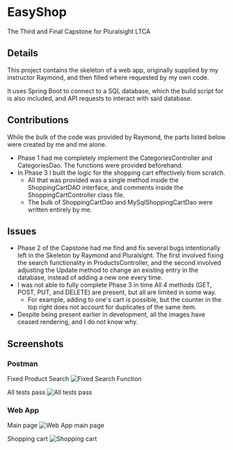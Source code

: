 # EasyShop
The Third and Final Capstone for Pluralsight LTCA

## Details
This project contains the skeleton of a web app, originally supplied by my instructor Raymond, and then filled where requested by my own code.

It uses Spring Boot to connect to a SQL database, which the build script for is also included, and API requests to interact with said database. 

## Contributions
While the bulk of the code was provided by Raymond, the parts listed below were created by me and me alone.
- Phase 1 had me completely implement the CategoriesController and CategoriesDao. The functions were provided beforehand.
- In Phase 3 I built the logic for the shopping cart effectively from scratch. 
  - All that was provided was a single method inside the ShoppingCartDAO interface, and comments inside the ShoppingCartController class file.
  - The bulk of ShoppingCartDao and MySqlShoppingCartDao were written entirely by me.

## Issues
- Phase 2 of the Capstone had me find and fix several bugs intentionally left in the Skeleton by Raymond and Pluralsight. The first involved fixing the search functionality in ProductsController, and the second involved adjusting the Update method to change an existing entry in the database, instead of adding a new one every time.
- I was not able to fully complete Phase 3 in time All 4 methods (GET, POST, PUT, and DELETE) are present, but all are limited in some way.
  - For example, adding to one's cart is possible, but the counter in the top right does not account for duplicates of the same item.
- Despite being present earlier in development, all the images have ceased rendering, and I do not know why.

## Screenshots


### Postman
Fixed Product Search
![Fixed Search Function](https://images2.imgbox.com/4f/c1/EAvwTa7R_o.png)

All tests pass
![All tests pass](https://images2.imgbox.com/7d/27/NqsQJrSc_o.png)

### Web App
Main page
![Web App main page](https://images2.imgbox.com/e0/cb/iRCQSeSy_o.png)

Shopping cart
![Shopping cart](https://images2.imgbox.com/23/a6/4OWnXkha_o.png)